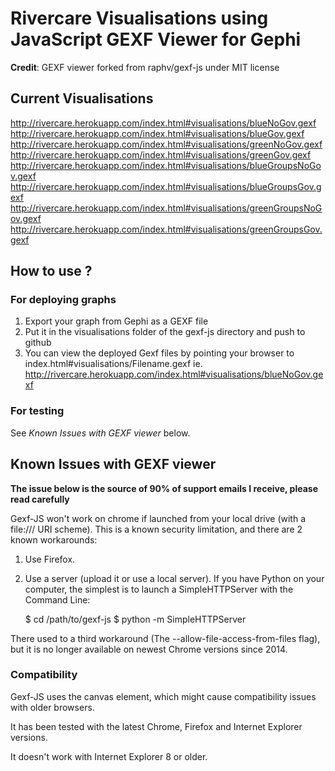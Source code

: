 # Rivercare Visualisations using JavaScript GEXF Viewer for Gephi #

**Credit**: GEXF viewer forked from raphv/gexf-js under MIT license

## Current Visualisations
http://rivercare.herokuapp.com/index.html#visualisations/blueNoGov.gexf
http://rivercare.herokuapp.com/index.html#visualisations/blueGov.gexf
http://rivercare.herokuapp.com/index.html#visualisations/greenNoGov.gexf
http://rivercare.herokuapp.com/index.html#visualisations/greenGov.gexf
http://rivercare.herokuapp.com/index.html#visualisations/blueGroupsNoGov.gexf
http://rivercare.herokuapp.com/index.html#visualisations/blueGroupsGov.gexf
http://rivercare.herokuapp.com/index.html#visualisations/greenGroupsNoGov.gexf
http://rivercare.herokuapp.com/index.html#visualisations/greenGroupsGov.gexf

## How to use ?

### For deploying graphs

1. Export your graph from Gephi as a GEXF file
2. Put it in the visualisations folder of the gexf-js directory and push to github
3. You can view the deployed Gexf files by pointing your browser to index.html#visualisations/Filename.gexf
    ie. http://rivercare.herokuapp.com/index.html#visualisations/blueNoGov.gexf

### For testing

See *Known Issues with GEXF viewer* below.

## Known Issues with GEXF viewer

**The issue below is the source of 90% of support emails I receive, please read carefully**

Gexf-JS won't work on chrome if launched from your local drive (with a file:/// URI scheme).
This is a known security limitation, and there are 2 known workarounds:

1. Use Firefox.
2. Use a server (upload it or use a local server). If you have Python on your computer, the simplest is to launch a SimpleHTTPServer with the Command Line:

    $ cd /path/to/gexf-js
    $ python -m SimpleHTTPServer

There used to a third workaround (The --allow-file-access-from-files flag), but it is no longer available on newest Chrome versions since 2014.

### Compatibility

Gexf-JS uses the canvas element, which might cause compatibility issues with older browsers.

It has been tested with the latest Chrome, Firefox and Internet Explorer versions.

It doesn't work with Internet Explorer 8 or older.
